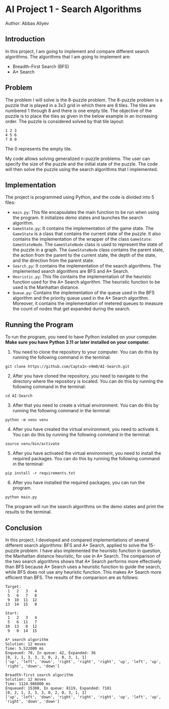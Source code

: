 # AI Project 1 - Search Algorithms 
Author: Abbas Aliyev

## Introduction
In this project, I am going to implement and compare different search algorithms. The algorithms that I am going to implement are:
- Breadth-First Search (BFS)
- A* Search


## Problem
The problem I will solve is the 8-puzzle problem. The 8-puzzle problem is a puzzle that is played in a 3x3 grid in which there are 8 tiles. The tiles are numbered 1 through 8 and there is one empty tile. The objective of the puzzle is to place the tiles as given in the below example in an increasing order. The puzzle is considered solved by that tile layout:
```
1 2 3
4 5 6
7 8 0
```
The 0 represents the empty tile.

My code allows solving generalized n-puzzle problems. The user can specify the size of the puzzle and the initial state of the puzzle. The code will then solve the puzzle using the search algorithms that I implemented.

## Implementation
The project is programmed using Python, and the code is divided into 5 files:

- `main.py`: This file encapsulates the main function to be run when using the program. It initializes demo states and launches the search algorithm.
- `GameState.py`: It contains the implementation of the game state. The `GameState` is a class that contains the current state of the puzzle. It also contains the implementation of the wrapper of the class `GameState`: `GameStateNode`. The `GameStateNode` class is used to represent the state of the puzzle in a graph. The `GameStateNode` class contains the parent state, the action from the parent to the current state, the depth of the state, and the direction from the parent state.
- `Search.py`: It contains the implementation of the search algorithms. The implemented search algorithms are BFS and A* Search.
- `Heuristic.py`: This file contains the implementation of the heuristic function used for the A* Search algorithm. The heuristic function to be used is the Manhattan distance.
- `Queue.py`: Contains the implementation of the queue used in the BFS algorithm and the priority queue used in the A* Search algorithm. Moreover, it contains the implementation of metered queues to measure the count of nodes that get expanded during the search.

## Running the Program
To run the program, you need to have Python installed on your computer.
**Make sure you have Python 3.11 or later installed on your computer.**
1. You need to clone the repository to your computer. You can do this by running the following command in the terminal:
```
git clone https://github.com/Capta1n-n9m0/AI-Search.git
```
2. After you have cloned the repository, you need to navigate to the directory where the repository is located. You can do this by running the following command in the terminal:
```
cd AI-Search
```
3. After that you need to create a virtual environment. You can do this by running the following command in the terminal:
```
python -m venv venv
```
4. After you have created the virtual environment, you need to activate it. You can do this by running the following command in the terminal:
```
source venv/bin/activate
```
5. After you have activated the virtual environment, you need to install the required packages. You can do this by running the following command in the terminal:
```
pip install -r requirements.txt
```
6. After you have installed the required packages, you can run the program.
```
python main.py
```
The program will run the search algorithms on the demo states and print the results to the terminal.

## Conclusion
In this project, I developed and compared implementations of several different search algorithms: BFS and A* Search, applied to solve the 15-puzzle problem. I have also implemented the heuristic function in question, the Manhattan distance heuristic, for use in A* Search. The comparison of the two search algorithms shows that A* Search performs more effectively than BFS because A* Search uses a heuristic function to guide the search, while BFS does not use any heuristic function. This makes A* Search more efficient than BFS. The results of the comparison are as follows:
```
Target:
 1   2   3   4  
 5   6   7   8  
 9  10  11  12  
13  14  15   0  

Start:
 1   2   3   4  
 5   6  11   7  
10  13   8  12  
 9   0  14  15  

A* search algorithm
Solution: 12 moves
Time: 5.522000 ms
Enqueued: 78, In queue: 42, Expanded: 36
[0, 2, 1, 3, 3, 3, 0, 2, 0, 3, 1, 1]
['up', 'left', 'down', 'right', 'right', 'right', 'up', 'left', 'up', 'right', 'down', 'down']

Breadth-first search algorithm
Solution: 12 moves
Time: 1124.986000 ms
Enqueued: 15300, In queue: 8119, Expanded: 7181
[0, 2, 1, 3, 3, 3, 0, 2, 0, 3, 1, 1]
['up', 'left', 'down', 'right', 'right', 'right', 'up', 'left', 'up', 'right', 'down', 'down']
```